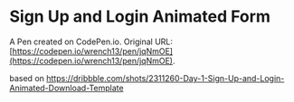 # Sign Up and Login Animated Form

A Pen created on CodePen.io. Original URL: [https://codepen.io/wrench13/pen/jqNmOE](https://codepen.io/wrench13/pen/jqNmOE).

based on https://dribbble.com/shots/2311260-Day-1-Sign-Up-and-Login-Animated-Download-Template
